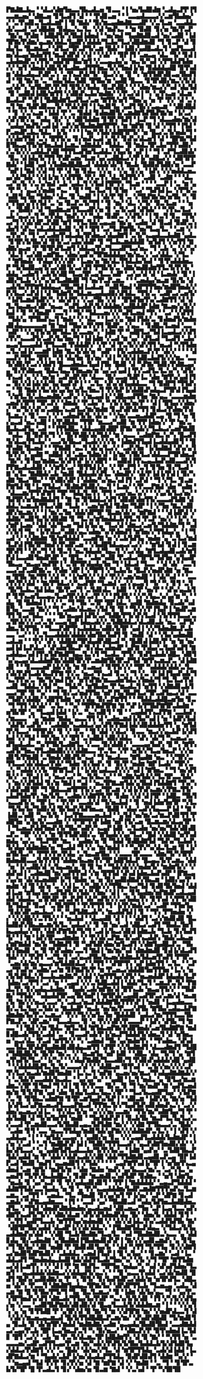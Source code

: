▛▇▟▇▃▙▃▝▝▟▃▞▟▆▜▅▃▃▜▙▃▟▃▅▝▊▃▃▝▐▝▅▞▙▟▉▟▆▝▃▟▄▃▛▛▐▜▃▃▆▃▅▞▝▟▇▃▅▝▊▜▃▟▜▝▟▝▝▝▛▟▊▃▅▝▝▝▃▃▄▟▃▃▃▞▞▃▆▜▙▟▅▞▞▝▃▜▚▟▊▃▜▃▟▃▆▛▐▝█▝▇▟▞▝▉▞▆▃▄▟▆▟▇▃▃▟▛▝▞▃▜▃▅▝▃▃▟▟▃▟▞▃▃▟▝▃▞▟█▟▅▝▉▟▄▃▚▃▜▃▝▞▟▝▆▟▚▃▝▝▆▝▉▟▊▝▊▞▅▝▇▞▛▃▛▝▇▞▄▝▛▟▆▝▐▟█▟▜▞▚▜▙▟▐▟▅▟▝▝▅▞▅▟▝▜▄▟▇▟▉▃▟▝▅▞▃▟▉▝▐▟▜▛▇▞▛▟▆▞▄▃▆▞▟▟▃▜▄▟▛▞▟▟▟▞▜▃▙▞▜▃▞▟█▟▆▟▊▝▜▝▊▃▛▝▟▝▊▟▄▜▃▝█▃▆▟▃▞▝▟▜▃▞▜▛▃▛▜▞▃▆▝█▟▞▝▐▟▊▞▄▟█▃▟▃▜▝▄▟▜▃▃▟▅▞▟▃▄▞▆▟▅▜▜▝▆▃▛▟▛▟▝▞▟▝▝▞▟▞▝▝▉▛▐▜▝▃▅▃▄▝▟▃▝▜▞▝▊▟▐▃▙▟▅▟▛▃▚▜▜▞▚▟▟▜▛▜▙▞▆▜▝▞▃▃▄▃▙▞▄▝▅▃▜▞▚▟▝▞▛▜▟▟▜▟▅▞▞▝▅▜▝▟▅▟▞▟█▞▙▜▃▟▆▃▟▜▜▜▅▃▜▞▞▜▅▟▐▞▆▝▉▟▟▟▄▟█▝▉▜▚▟▆▝▟▟▃▟▄▃▛▟▛▃▚▝▃▜▚▃▛▟▞▜▞▝█▃▞▞▄▝█▝▚▝▆▜▜▟▛▟▊▃▄▜▙▟▜▟▝▝█▝▇▞▅▝▃▝▚▟▄▜▟▃▜▟▊▝█▜▙▞▆▝▄▟█▝█▃▃▝▊▜▛▟▉▞▆▃▚▜▞▟▃▞▟▞▚▝▅▜▙▟▛▞▛▞▜▝▉▜▞▞▙▟▄▝▉▃▛▟█▞▝▞▝▟▅▞▆▃▞▞▚▟▝▟▄▜▟▝▉▝▄▟▉▟▐▟█▞▆▜▜▝▞▟▉▟▚▃▙▞▅▟▇▞▝▞▛▃▞▟▐▝▚▝▄▜▚▃▅▝▟▃▆▝█▃▟▃▛▝▚▛▐▝█▟█▟▆▜▃▟▜▃▞▃▅▝▇▜▜▞▅▜▝▜▅▞▄▝▅▝▛▝▛▞▝▟▝▃▚▃▜▝▇▃▜▟▛▟▉▃▃▜▞▝▛▟▞▟▜▝▐▝▆▟▊▜▄▝▄▟▜▝█▞▞▃▄▃▆▝▝▟▉▟█▟▝▝▊▝▞▃▚▃▆▝▐▟▟▝▛▝▃▝▉▟▟▝▊▟▅▟▉▜▞▃▆▟▇▜▟▜▙▛▇▞▆▝▐▞▃▞▞▟▚▜▛▞▄▝▚▟▄▝▉▞▝▞▝▟▉▜▟▟▆▝▊▜▛▞▜▟▜▝▐▃▛▝▜▝▟▃▃▟▅▞▆▞▟▝▄▟▄▞▆▟▜▞▃▟▐▟▝▃▛▞▅▜▙▟▆▟▇▜▛▜▚▝▆▝▆▛▇▝█▝▟▝▞▜▜▝▐▜▟▝▛▃▅▟▛▃▙▃▜▟▃▝▐▞▙▝▝▝▐▝▆▞▚▜▟▞▟▟█▜▛▜▞▝▅▝█▃▞▃▜▞▅▟▞▜▝▞▞▟▅▜▜▟▝▃▚▝█▜▜▞▄▝▊▞▅▟▚▃▟▝▄▜▞▝▊▟▚▞▟▃▅▜▝▟▝▝█▛▇▞▜▟▉▜▙▃▄▜▜▞▆▜▅▃▙▟▐▃▆▃▚▟▇▟▟▞▝▜▟▟▃▝▉▝▆▟▃▜▛▃▙▞▜▜▚▟▉▞▞▃▜▞▞▞▃▟▟▃▛▟█▝▜▜▜▃▟▜▅▜▃▟▟▃▚▜▄▞▙▝▄▛▐▝▝▜▝▃▛▜▃▟▉▟▞▝▉▃▝▟▐▟▄▜▞▜▜▝▛▟▛▃▅▞▜▃▆▝▄▞▃▟█▟▃▞▞▛▐▞▚▟█▃▞▞▝▟▉▜▛▛▇▟▞▝▐▟█▝▄▟▝▞▙▟▆▟█▟█▃▟▝▟▟▟▞▟▞▜▝▇▃▙▝█▟▉▟▜▟▉▞▅▝▃▃▛▝▅▛▐▝▇▟▝▞▟▝▜▝▛▝▟▝▇▝▊▟▃▝▞▞▄▝▝▞▄▝▊▞▄▝▐▟▚▝▞▞▅▟▟▃▅▃▄▞▟▞▜▟▞▝▞▟▐▞▆▝▞▟▜▜▙▝▛▞▃▜▚▝▟▃▜▟▜▜▞▝▃▟▊▝▃▟▇▝▝▝▟▃▃▞▚▞▙▝▞▃▚▞▆▟▝▃▙▝▄▟▃▜▝▞▙▟▐▜▛▜▚▝▜▃▆▝▝▝▝▃▃▛▐▝▃▝▆▝▄▝▛▝▚▝▄▃▞▞▅▟▆▝▚▃▝▝█▝▝▜▃▜▃▞▜▝▊▜▅▝▝▃▞▝▜▟▜▟▐▃▝▞▛▜▞▃▚▟▊▜▄▜▅▝▜▟▅▞▝▟▃▝▉▝▅▟▉▝▐▝▟▞▛▝█▝▃▝▞▜▙▛▇▞▅▞▅▜▙▝▚▝▉▞▜▜▄▞▄▜▚▜▟▝▃▝▅▝▉▃▛▃▜▞▜▜▝▝▊▝▆▞▝▟▃▝▞▜▞▝▉▃▜▃▅▝▝▝▅▝▃▝█▟▉▞▝▟▝▜▄▟▆▃▅▜▜▃▃▟▛▞▅▝▊▝▃▜▞▃▟▝▟▜▟▞▝▝▚▜▚▃▜▃▞▃▙▝▄▃▞▃▜▝▚▞▛▟▄▝▆▟▚▝▞▝▚▟▄▝▉▟▛▃▝▞▟▜▞▝▐▝▊▃▜▝▊▃▝▜▜▞▃▞▜▝▞▟▞▟▛▃▛▟█▝▆▜▝▜▜▃▜▟▞▃▄▃▅▝▆▞▄▝▃▟▅▝▟▝▉▃▟▝▉▟▛▃▚▟▅▜▝▟▚▃▚▟▃▟▟▃▙▟▉▝▄▜▝▝█▜▝▃▞▜▃▛▇▜▙▝▅▞▜▃▄▜▃▝▝▃▆▝▞▝▃▜▚▞▚▝▜▝▃▞▃▟▅▜▚▟▃▟▄▜▛▟▅▃▞▟▄▟▇▜▝▃▜▞▚▃▄▟▃▃▙▟▇▝▄▟▃▝▊▜▛▞▙▜▙▞▟▝▉▜▞▃▞▃▙▞▟▟▛▝▊▝▜▃▙▃▆▟▟▟▉▝▅▜▟▜▝▞▅▜▜▝▇▟▇▞▄▃▅▝▛▝▉▜▛▟▜▃▆▜▝▟▟▃▄▜▚▞▜▃▃▟▛▜▃▞▅▃▝▜▝▃▙▝▄▝▞▞▚▞▝▟▃▜▝▃▞▟▊▃▆▛▇▃▝▟▅▞▄▟▚▞▜▛▇▟▟▟▄▞▆▞▅▃▚▝▃▞▟▟▃▝▞▜▃▝▝▝▇▜▅▟▞▝▛▟▄▞▛▞▞▟▛▝▐▃▅▞▅▝▇▞▟▃▜▜▟▃▙▞▙▟▝▝▊▜▚▟▟▟▅▃▛▝▜▞▙▟▉▃▄▜▞▃▞▟▊▜▞▃▞▟▜▝▛▜▙▜▞▃▝▟▇▞▅▟▉▟▆▜▜▃▜▞▛▞▙▝▟▟▄▝▃▟▅▜▝▃▙▜▞▟█▝▜▃▄▜▛▃▄▜▃▃▚▟▛▝▃▞▄▞▟▝▟▝▐▃▅▟▞▝█▝▐▟▉▞▜▃▙▝▞▞▚▞▅▜▃▟▇▟▉▝▜▝▅▞▛▃▛▃▆▃▝▝▝▃▅▟▄▞▅▃▆▝▉▞▙▝▟▃▟▞▙▞▛▛▇▜▟▟▄▃▞▜▙▞▜▟▐▃▟▃▅▝▚▟▊▜▅▟▝▟▛▜▜▜▅▞▆▟█▜▅▟▞▞▛▞▙▃▞▃▛▟▐▝▟▝▜▟▆▜▞▜▟▃▆▃▄▟▄▟▉▞▟▜▟▃▝▜▜▞▃▝▃▟▛▃▞▃▅▜▞▝▐▟▜▃▆▟▜▟▛▞▚▝▟▞▟▜▚▝▞▃▞▜▙▝▞▟▝▝█▜▟▜▅▜▚▞▃▟▇▜▜▝▟▝▟▜▃▜▄▃▆▃▞▟▛▝▅▃▄▝▚▟▜▃▟▟▚▜▞▟▟▟▆▞▄▟█▟▟▛▐▟▆▝▇▃▅▞▄▜▞▞▙▟▝▝▊▝▚▜▅▟▛▝▃▃▜▝▝▜▞▝▜▟▃▃▅▞▞▞▚▟▜▃▅▟▝▜▚▝▝▃▞▝▞▟▜▜▝▜▟▞▄▝▛▜▙▟▚▃▜▝▆▟▞▝▞▝▟▃▝▝▐▃▞▞▄▝▇▟▐▜▟▞▃▝▊▟▅▟▜▞▆▟▅▟▊▟▄▃▃▃▃▃▅▝▇▝▅▟▝▜▙▞▄▜▚▜▜▝█▟▛▃▝▞▄▃▝▝▊▟█▃▜▃▅▟▝▃▃▝▚▟▛▝▝▞▄▜▜▞▅▜▛▜▟▃▜▞▃▃▅▞▚▝▐▟▇▝▛▝▚▟█▜▃▞▜▟▐▃▄▟▃▞▞▟▜▞▛▞▚▃▃▟▜▞▃▟▚▜▄▜▅▞▜▝▐▟▐▟▆▝▞▃▟▝▆▝▄▞▝▟▜▃▟▝▜▃▟▜▝▃▙▞▄▃▄▜▃▃▄▟▟▝▛▜▃▃▆▝▛▟▟▟▛▞▝▞▛▝▟▝▛▃▜▞▞▟▚▜▜▝▅▃▟▝▚▜▜▟▅▃▜▃▚▟▐▞▃▃▆▛▐▟▆▝▇▃▜▞▟▞▅▝▚▟▛▝▐▜▞▃▟▟▅▃▛▞▛▝▟▞▞▝▝▝▝▟▃▃▛▞▜▜▃▝█▜▚▝▚▜▝▟▄▜▅▝▊▞▅▞▝▟▐▝▚▜▞▟▐▟▉▃▙▟▜▞▞▞▆▃▝▃▃▜▞▟▉▞▛▃▞▞▟▟▜▝█▃▃▟▅▟▃▜▄▟▐▜▙▝█▟▊▝▟▝▚▛▇▞▜▟▊▞▛▟▇▃▄▞▄▝▊▞▛▟▇▃▄▝█▟▃▜▄▃▜▜▅▃▅▞▆▝▄▞▃▞▄▟▐▝▛▞▃▟▜▃▜▃▚▞▚▝▟▜▞▜▚▃▟▝▄▝▞▝▅▞▆▝▃▟▚▟▛▞▛▝▟▃▃▝█▞▃▃▄▜▟▛▐▃▝▟▅▝▇▜▚▞▄▟▐▜▃▝▉▞▞▟▐▟▞▟▞▜▄▜▄▟▚▛▐▝▝▃▜▃▝▟▚▞▟▜▄▟▟▃▃▝▜▝▉▟▛▜▝▜▜▟▚▃▝▝▉▝▇▟▞▞▙▞▟▞▄▞▙▞▅▜▃▜▅▃▜▝▛▞▙▛▐▞▟▟▉▟▚▟▄▃▛▜▛▟▐▜▄▟▝▞▆▜▃▜▞▃▙▃▅▟▇▞▃▟▚▞▝▞▆▃▄▟▐▞▝▟█▃▄▟▜▜▅▝▇▞▄▃▝▃▃▃▆▟▆▃▅▟▚▜▛▜▝▜▛▃▛▞▝▟▆▟▞▝▛▃▙▞▚▝▚▜▞▞▙▞▅▞▛▝▝▟▐▝█▜▄▞▞▟▅▞▞▝▚▞▜▞▞▟▚▞▃▟█▃▚▃▅▜▃▞▆▞▆▟▆▝▊▃▛▟▛▟▞▜▜▝▊▟▃▞▛▟▅▞▛▟▜▃▆▃▚▝█▝▃▃▚▝▞▝▃▟▅▟▜▞▙▝▟▞▄▝▝▞▆▞▃▃▅▃▟▟▛▃▄▝█▝▜▝▅▝▊▞▄▃▟▝▅▃▚▟█▝▐▞▛▟█▟▄▝▜▜▛▝▆▃▃▞▚▟▉▝▆▝▛▛▐▟▅▞▞▝▛▝▆▞▃▝█▃▙▃▟▜▄▝▃▟▝▝▐▜▜▟█▃▝▟▟▃▄▟▊▟█▛▐▛▇▞▚▟▞▞▜▃▙▃▞▃▅▛▇▟▉▝▚▟▃▝█▝▉▟▜▞▜▝▞▝█▞▛▟█▞▟▞▜▟▞▝▆▝▄▃▃▝▃▟▆▛▇▃▚▞▚▝█▃▟▜▜▞▟▃▄▜▜▃▙▞▝▃▃▞▙▜▙▃▞▜▃▟▞▞▞▞▙▝▐▟▆▟▜▜▄▟▐▃▟▟▄▟▊▜▝▝█▜▚▟▇▝█▃▅▟▝▝▝▛▇▟▉▝▄▃▜▝▟▞▄▜▃▞▞▝▃▟▚▜▅▝▐▞▙▟▇▟▝▟▚▞▄▜▜▞▛▞▚▝▄▟▇▝▚▟█▟▝▟▝▃▆▃▜▟▆▞▟▝▐▞▆▞▚▜▙▜▃▞▟▟▃▃▛▜▛▟▅▃▛▝▇▞▚▝▊▜▄▞▆▟▆▃▜▞▟▜▚▛▐▞▞▟█▜▝▝▚▟▉▟▐▜▚▃▄▃▙▟▚▟▉▃▃▟▚▜▛▛▇▃▟▃▟▟▊▞▝▞▆▜▞▃▞▝▉▜▜▟▐▞▄▝▞▝▛▃▛▜▝▃▜▝▊▜▅▝▊▞▜▃▟▝▇▝▄▜▃▝▇▟█▟▞▃▙▝▆▟▊▝█▟▄▟▞▟▜▃▝▟▅▟▛▞▝▟▞▛▐▟▐▞▛▟▐▝▉▞▚▟▇▝▇▃▞▜▙▞▝▝▛▟▉▞▟▛▐▝▟▟▅▞▚▞▅▃▚▟▐▜▝▃▛▟▝▝▜▝▞▜▃▝▊▃▆▛▇▜▟▝█▝▐▃▜▜▟▃▞▝▉▟▇▟▜▟▉▞▄▃▜▝▐▃▆▞▝▞▛▃▃▛▇▟▝▟▅▝▚▟▆▝▝▟▃▃▆▞▛▜▚▛▇▜▝▜▛▝▜▟▄▜▃▜▚▝▛▜▝▃▄▞▅▃▚▞▞▝▝▞▄▞▙▜▃▞▅▞▝▜▟▜▛▞▅▜▅▟▇▟▟▜▝▝▇▝▆▝▉▜▟▟▃▞▟▜▝▟▉▟▛▟▅▜▜▞▃▃▃▟▜▟▇▝▟▟▟▃▚▃▆▃▙▜▜▃▞▟▊▝▜▃▙▝▝▃▅▞▆▜▟▝▉▟▆▝▜▟▛▝▐▝▞▜▅▝▇▃▚▟▉▟▛▞▆▃▆▞▞▝▐▝▆▞▃▜▅▝▟▟▞▟▛▜▛▝█▃▆▞▟▞▄▝▆▛▇▟▝▝▝▟▐▟▛▟▝▞▟▟▇▞▚▟▊▜▄▜▞▟▉▟▇▝▊▝▜▃▚▞▆▜▅▟▟▃▙▜▜▃▜▝▛▃▛▝▅▞▞▝▐▞▚▝▄▞▆▛▐▃▅▞▝▟▟▝▟▞▜▃▅▝▜▟▐▞▙▞▄▝▜▃▞▟▝▟▆▃▞▃▅▜▞▜▟▟▇▞▜▝▚▟▞▞▙▜▝▜▄▝▐▞▛▟▃▞▚▟▉▞▄▃▚▟▅▞▚▞▛▟▅▟▜▝▆▜▅▞▞▜▜▟▄▞▄▝▐▝▜▃▟▝▞▝▞▟▇▟▆▝█▞▆▜▟▟▟▝▃▃▅▛▇▝▅▝▞▃▙▜▟▜▄▝▅▟▅▝▄▝▃▜▃▞▆▟▜▃▛▟▐▜▙▜▛▜▅▟▚▜▚▟▛▃▅▝▝▞▙▟█▜▟▃▄▃▞▃▞▞▝▝▆▜▟▝▊▟▐▝▊▃▆▜▛▟▜▝▝▟▚▞▜▝▟▝▉▃▜▝▅▃▜▟▄▟▞▜▄▃▜▝▞▃▞▟▄▝▇▜▃▟▄▟▊▃▟▞▆▜▛▟▐▃▃▟▊▜▅▟▛▟▛▝▄▝█▜▃▝▝▃▙▞▚▟▉▝▛▃▟▃▞▜▛▜▞▜▟▜▅▝▄▜▄▟▛▜▙▃▄▝▅▃▄▞▅▟▜▛▐▝▃▜▛▜▛▟▄▟▄▜▅▝▜▝▐▟▃▟▝▜▃▃▝▝▟▝▟▞▝▃▃▜▃▃▞▃▛▃▟▛▇▞▃▝▛▟▅▝▟▛▐▝▞▜▛▜▝▞▜▃▙▞▙▝█▃▛▞▅▟▛▟▇▝▅▝▇▃▅▝█▜▙▝▇▞▜▜▝▞▟▝▚▝▐▞▆▜▞▞▝▟▞▝▛▞▞▃▆▞▅▟█▝▐▝▟▞▚▟▝▝▝▃▃▞▛▞▛▞▟▟▝▝▇▞▛▜▟▃▞▞▚▃▟▜▛▝▜▃▆▟▝▃▞▞▄▃▄▜▝▜▞▝▚▝▊▜▝▃▜▝█▞▜▃▙▃▜▟▐▟▄▝█▞▛▃▞▜▝▃▜▟▊▟▃▝▐▟▉▝▝▞▛▝▅▞▛▝▝▟▚▞▄▃▙▜▛▝▊▜▚▃▅▜▃▃▄▃▜▃▅▜▛▞▟▞▃▞▛▝▞▝▐▜▟▜▞▝▞▞▚▜▄▃▚▞▄▞▆▝▚▝▝▟▄▝█▝█▟▅▟▐▝▝▞▝▃▝▜▝▜▙▝▃▜▛▝█▛▐▟▃▝▄▟█▝▇▟▆▟▄▝▉▃▟▞▚▟▉▜▄▝▃▃▆▝▇▞▞▝▜▝▃▟▆▞▟▃▅▃▚▜▟▝▊▝█▝▝▜▞▞▞▛▐▜▄▛▐▝▆▟▛▃▆▜▜▝▊▃▞▜▟▃▝▝▝▝█▞▅▃▄▟▐▟▜▞▃▞▜▟█▞▛▜▞▟▚▜▃▟▝▞▙▜▜▜▃▃▞▃▃▜▛▟▞▞▞▃▞▃▜▞▃▃▄▜▄▛▐▟▄▃▟▞▞▃▜▟█▟▟▃▞▟▃▟▉▃▙▝▅▃▝▃▛▜▞▟▆▃▜▞▛▜▙▝▝▜▃▃▛▟▛▜▚▃▙▟▟▃▚▟▉▞▙▜▛▝▄▟▐▝▞▞▜▟▅▟▇▃▛▃▙▃▃▝▃▞▝▝▞▃▜▃▃▟▟▟▞▟▟▟▞▟▅▜▙▞▙▟▜▝▊▝▅▟▊▝▟▝▝▞▙▞▄▟▅▟█▃▟▃▆▝▝▝▛▞▝▟▚▝▟▟█▟▞▜▛▟▄▟▛▟█▃▟▝▚▝█▟▊▟▐▟▉▞▛▝▅▝▆▝▅▞▄▟▐▟▐▃▛▟▃▞▝▟▚▟▅▜▙▃▛▝▊▞▟▃▚▟▅▟▛▝▄▛▇▝▛▟▄▞▃▜▄▟▚▟▜▝▇▃▟▟▄▃▚▟▐▜▚▞▙▛▇▟▛▜▄▃▜▃▚▜▝▜▃▟▃▝▛▜▞▝▊▟▜▃▙▟▞▟█▃▝▟▉▜▚▞▄▃▄▞▟▃▟▟▅▛▇▞▟▟▉▜▛▞▛▃▆▟▇▜▙▜▛▃▛▜▟▝▇▜▚▃▆▃▛▃▝▟▐▟▇▟▊▝▝▝▊▃▃▃▅▛▐▟▞▞▙▝▆▝▊▃▅▃▞▝▊▜▜▞▞▞▝▜▛▝▚▟▟▟▞▟▟▞▃▜▃▞▟▞▛▟▜▃▟▞▙▃▛▛▇▝▛▞▃▝▅▃▞▜▚▃▟▝▊▃▚▝▜▝▞▃▝▛▐▟▐▜▄▟▚▟▞▜▚▃▜▜▚▞▃▝▇▞▜▞▅▟▐▜▞▝▅▜▚▛▇▞▆▃▃▟▅▜▟▃▚▜▅▟▞▜▝▜▃▜▃▞▛▟▃▟▊▝▜▟▟▃▚▜▟▝▚▃▝▜▟▞▚▝▆▜▙▟▅▝▛▝▆▃▟▃▜▝▅▜▜▝▞▟▇▟▊▃▙▜▃▃▞▜▛▝▉▝▚▞▝▝▜▝▉▞▃▞▅▟▜▜▅▝▅▛▐▜▄▜▙▟▜▃▞▜▛▃▟▜▄▃▞▟▝▃▃▞▜▟▛▞▟▟█▞▝▟█▜▜▟▆▝▄▞▞▟▄▝▉▞▃▛▇▜▜▝▝▝▜▟▟▃▟▟█▃▅▜▅▝▊▃▝▜▝▜▜▝▟▞▟▞▝▃▜▃▝▝▚▞▝▜▛▛▇▟▜▛▇▝▇▝▚▛▐▞▛▜▙▛▇▜▛▃▙▟▆▝▅▜▙▜▛▝▄▝▜▃▄▟▐▟▟▝▐▞▃▝▚▃▚▟▊▜▝▝▉▝▝▃▄▟▟▜▚▃▛▛▇▝▃▃▙▟▚▞▆▃▃▃▝▝▄▝▆▟▅▝▇▟▄▝▄▃▃▜▜▝▟▝▃▟▅▃▆▟▐▞▙▞▚▟▐▝▅▝▐▟▛▞▙▟▝▟▟▜▞▃▟▜▞▝▝▃▟▟█▞▚▃▟▟▃▞▄▞▟▜▞▛▇▟▐▟▞▟▉▟▟▟▅▜▜▝▄▝▆▜▟▜▚▜▃▃▞▝▜▜▛▟▞▝▊▝▞▝▛▃▝▝█▝▟▟▝▞▟▃▞▝▊▃▃▝▆▃▞▞▄▃▙▛▐▞▟▜▙▟▝▞▞▜▟▝▝▜▚▜▅▝▞▝█▜▝▃▚▟█▟▝▟▉▞▟▟▃▝▝▟▚▝▟▞▜▝▚▃▅▃▞▃▟▜▄▟▃▟▃▝▚▞▛▜▙▜▃▟▇▜▃▝▞▃▃▝▉▞▟▟▊▞▝▃▃▃▄▞▙▟▚▝█▝▚▝▇▜▚▃▟▜▞▜▅▃▜▜▃▟▇▟▉▞▞▞▟▟▇▃▃▝▛▃▜▃▝▞▛▝▅▜▞▞▜▃▄▜▅▃▛▝▞▞▅▟▊▜▞▛▇▟█▝▃▜▅▟▞▟▉▟▜▞▚▃▞▝▜▝▆▃▟▃▃▝▇▜▄▟▇▝▅▃▝▝▞▜▛▞▃▜▜▃▃▞▟▞▟▟▃▞▛▟▞▝▜▟▅▝▊▞▙▟▚▝▊▝▉▞▛▝▅▟▆▝▇▛▐▃▟▞▝▜▛▞▃▃▚▝▚▟▟▞▞▞▙▝▜▛▇▜▃▛▐▝▐▞▟▞▄▟▃▃▛▞▞▞▚▟▐▝▇▜▅▃▝▝▜▝▅▞▟▜▜▞▞▝▃▜▚▟▐▝▚▝▅▃▞▃▞▝▚▃▜▞▙▃▚▞▝▝▚▟▇▞▆▜▟▞▞▜▃▜▛▃▃▜▟▞▚▝▆▞▞▟▜▟▟▝▊▞▆▝▇▟▐▝▚▟▝▝▅▃▜▛▇▃▆▜▟▞▄▜▙▟▐▜▟▟▇▜▝▜▚▞▚▞▟▟▚▟▊▜▛▝▜▝█▟▃▃▆▜▛▜▜▞▞▃▞▜▛▃▆▝▞▟▐▞▛▟▚▃▆▞▞▛▇▃▜▜▞▃▙▟▜▟▅▜▚▝▆▞▙▜▃▝▃▟▆▞▞▟▇▜▜▞▛▝▊▟▅▝▞▟▝▟▐▜▛▝▐▟█▃▝▜▙▜▚▃▃▟▜▞▄▝▜▛▐▃▝▝▛▞▛▝▃▃▟▞▟▝▜▞▅▃▙▟▝▝▊▝▅▟▐▟▅▜▅▜▛▝▚▜▃▝▜▞▙▞▙▞▜▟▉▞▟▝█▞▙▟▚▜▟▜▅▃▄▝█▟█▝▝▟▄▞▃▟▚▜▄▃▃▛▐▟▝▝▇▝▐▟▊▃▚▟▊▝▚▃▜▞▙▝▐▃▞▛▇▃▃▃▅▃▙▟▝▝▄▜▟▝▅▞▆▞▃▞▆▃▛▟▊▜▜▝▛▟█▜▅▝▄▜▄▜▞▃▃▟▆▝▞▝▛▜▛▜▚▛▐▟▆▝▅▛▐▜▞▃▅▝█▃▆▃▆▞▟▃▄▜▛▝▐▝▜▃▅▃▛▟▟▜▅▟▚▜▞▜▙▞▚▟▛▞▚▃▄▛▐▟▊▝▃▜▃▟▅▝▅▞▅▞▜▟▞▟▊▟▊▃▛▃▝▜▛▝▞▞▚▝▆▝▉▜▜▟▛▟▉▞▃▝▇▜▄▟▞▞▄▞▜▃▞▝█▟▝▞▟▟█▝▅▜▚▟▆▟▄▝▄▞▃▝▜▃▛▜▛▝▆▃▝▝▄▟▆▞▅▝▉▝▜▟▟▝▉▟█▟▇▜▟▝▜▟▚▞▜▃▙▟▚▜▞▟▄▞▟▟▆▟▆▞▅▝▜▃▟▟▝▜▝▞▄▝▆▞▆▟▟▝▝▝▚▞▛▞▚▞▟▃▜▃▆▝▉▝▐▞▅▜▙▜▃▞▚▝▛▜▚▜▚▞▛▟▄▝▃▜▄▃▆▜▙▞▝▞▃▃▃▜▛▃▃▃▝▟▆▞▜▞▚▜▛▛▇▟▅▟▉▃▃▞▙▜▚▜▜▝▟▟▅▞▙▃▅▞▛▞▜▛▐▟█▜▟▃▛▝█▃▄▃▜▞▛▃▆▃▝▟▟▝▅▝▐▞▃▟█▞▟▝▄▜▄▃▅▞▄▝█▝▉▝▆▝▝▜▟▞▟▞▞▞▅▟▅▜▞▝▆▟▆▜▞▞▝▞▟▟▚▟▐▝▃▟▆▟█▝▆▞▄▟▜▜▚▟▝▞▆▝█▜▜▟▝▟▚▟▐▟▅▃▙▟▚▟▛▝▐▛▇▃▄▞▄▞▅▝▟▞▟▃▅▟▇▛▐▞▜▝█▟▅▝▄▝▅▝▉▞▄▟▉▟▇▟▚▜▙▃▆▝▐▟▉▞▄▞▛▝▅▟▆▝▟▝█▝▟▞▅▝▃▝▞▟▐▃▝▞▚▟█▞▞▞▜▜▙▃▚▃▞▜▟▝▊▟▊▜▙▜▅▟▝▟▟▟▐▃▅▝▆▜▄▞▙▞▃▟▜▟▜▞▚▜▟▞▚▜▅▞▝▟▐▝▃▝▊▜▄▟▅▞▅▛▇▟▛▃▟▃▄▟▟▟▝▟▄▟▃▝▄▜▛▟▛▃▛▃▛▟▜▝▟▞▚▟▜▞▞▞▃▞▙▟▄▜▚▝▊▜▚▟▝▞▛▜▞▟▉▜▞▜▟▃▛▝▉▃▞▝▃▜▙▜▛▜▝▝▛▞▛▜▜▝▜▝▐▞▛▞▆▟▞▃▞▝▃▟▛▝▜▜▅▜▄▝▊▟▞▟▛▃▅▃▙▃▞▝▚▝▚▟▜▟▇▃▟▞▚▝▆▃▟▟▜▟▐▝▊▝▝▜▚▝▛▜▅▟▅▝▞▞▝▞▞▟█▞▞▃▜▜▞▞▝▝▅▃▙▟▝▝▟▃▄▟▉▝▟▝▐▝▝▟▟▜▝▃▞▞▆▟▊▟▉▝█▃▙▟▉▟▚▜▙▃▆▃▆▞▙▜▃▝▄▟▃▞▞▝▊▝▇▝▅▞▃▟▝▟█▃▞▃▟▜▝▜▙▟▃▜▅▜▙▃▄▟▄▞▞▜▚▝▟▟▚▛▇▜▟▞▜▞▜▝▃▟▐▞▙▃▞▟▊▟▐▟▆▃▙▝▜▃▙▝▊▞▙▟▜▜▞▝▐▝▇▝▐▟▚▜▛▃▃▟▆▟▅▝▞▝▛▞▟▞▃▛▇▃▜▞▃▟▚▃▟▟▚▝▇▟▞▃▙▃▅▞▆▛▇▟▟▝▆▞▙▝▜▟▇▟▜▝▉▝▚▟▜▟▛▟▅▞▆▜▃▟▜▝▞▟▇▜▄▟█▃▛▃▝▜▙▜▚▜▅▟▊▝▄▝▉▝▛▟▚▟▅▞▃▃▜▝▇▟▐▝▆▞▆▞▚▟▝▟▆▟▆▟▉▝▊▟▐▞▟▃▟▜▜▟▞▝▞▝▛▟▜▝▃▞▜▃▜▝▃▞▄▃▟▜▙▞▙▃▅▞▟▟▆▃▙▜▟▃▅▜▚▟▜▝▛▜▛▃▝▃▅▞▟▞▆▞▄▃▃▞▆▜▟▟▉▟▃▞▝▞▜▜▝▝▟▜▛▜▚▝▄▛▐▟▅▜▜▝▃▜▃▝▝▃▛▃▞▜▚▟▚▞▚▟▆▞▃▞▆▝▊▛▇▟▜▞▛▝▆▝▛▃▅▃▞▟▟▟▉▜▅▜▜▜▅▝▐▃▚▝▅▞▙▜▟▜▟▃▚▜▃▃▙▃▆▟▇▞▚▞▟▟▝▞▆▜▜▜▄▞▟▜▞▝▅▃▅▟▟▛▐▟▄▟▄▜▃▛▐▟▅▞▃▞▛▜▝▃▞▝▆▝▝▃▄▟▝▞▞▃▜▟█▃▟▟▐▝▟▟▞▜▃▜▝▃▆▃▛▃▜▞▝▛▇▟▃▜▚▝▊▞▄▟▄▃▙▟▆▞▝▜▄▟▞▃▟▞▆▛▇▞▟▝█▜▚▃▙▝▅▃▄▜▜▞▞▝▝▜▙▛▇▞▝▜▜▟▞▝▚▟▄▟▟▜▛▃▄▜▙▜▅▛▐▝▇▜▛▟▞▃▄▟▊▃▟▜▛▃▞▃▆▞▟▝▅▃▆▞▙▝▇▞▞▞▅▃▞▃▃▞▚▝▃▟▃▞▅▃▛▟▟▟▇▜▙▜▜▜▚▛▐▝▅▟▊▝▐▃▄▟▅▃▃▝▉▞▃▜▃▜▄▞▃▜▟▞▄▝▇▃▙▟▛▝▅▃▙▝▅▞▆▞▛▃▃▞▟▜▙▝▇▜▙▞▃▟▄▃▙▛▇▟▆▟▆▞▙▞▛▃▚▃▆▃▞▝▛▞▞▜▞▞▅▜▃▜▅▝█▟▟▟▊▝▄▟▃▞▆▞▜▜▜▃▃▜▙▛▇▃▛▃▝▟▛▃▆▞▝▜▃▃▟▃▃▝▉▝▄▝▛▞▞▟▛▞▛▃▃▃▛▝▐▟▚▝▟▜▙▝▜▝▇▃▃▝▐▝█▟▝▞▆▝█▟▃▝▇▜▃▜▟▝▇▜▟▃▅▛▇▞▛▟█▜▅▟▞▃▅▜▙▟▇▛▇▝▆▟▊▟█▃▟▞▜▜▞▃▟▟▝▃▝▝▊▃▃▟▚▟▞▛▐▞▅▃▛▜▟▟▟▜▞▟▅▃▜▝▟▝▅▜▅▃▅▝▄▃▞▟▃▝▛▃▟▝▆▜▜▞▞▝▚▝▃▟▅▟▝▜▙▝▄▞▆▟▅▜▚▝▝▜▚▟▅▃▝▟▚▟▃▃▜▟▃▜▛▟▟▜▄▟▇▟▊▟▉▟▄▃▆▜▜▝▟▜▛▝▞▞▙▟▇▟▜▝▟▃▃▟▆▟▜▝▜▟█▞▜▟█▟█▞▙▝█▞▛▝▆▞▃▝▞▝▅▃▆▜▄▝▅▛▐▟▊▝▝▟█▃▝▟▄▝▜▞▜▝▄▝▇▜▄▜▚▟▜▞▜▃▞▝▐▞▚▞▝▝▞▟▄▛▇▟█▞▜▃▃▟▉▞▜▝▛▟▊▟▚▟▟▟▞▟█▝▄▟█▝▝▞▟▟▟▟█▟▜▃▜▃▜▞▃▃▃▞▟▝▞▝▟▟█▃▅▝▉▜▚▟▝▝▃▜▞▞▅▞▞▞▞▃▛▜▚▜▃▞▅▃▟▞▆▟▉▜▅▟▇▝▐▃▚▃▜▝▅▛▇▝▄▃▅▞▅▞▆▃▞▜▚▟▄▟▇▟▇▟▞▞▚▝▃▜▟▞▛▃▃▟▟▞▙▃▟▃▝▝▄▞▄▞▚▞▝▝▄▟█▝▐▃▜▝▅▟▃▝▄▝▉▜▃▞▆▃▆▟▆▃▚▜▛▝▊▜▅▟▝▜▝▟▐▝█▝▛▞▛▃▃▝█▞▃▝▊▝▜▝▆▞▅▟▛▝▇▝▄▟▜▃▅▟▆▞▆▝▊▜▞▛▇▝▄▟▝▟▅▝▊▟▄▜▃▟▃▜▄▃▚▜▛▝▝▜▃▞▙▃▄▟▛▜▄▞▝▞▙▛▇▞▃▝▊▝▉▜▙▃▚▟▆▛▇▝▊▜▛▃▆▜▄▟▚▞▙▛▐▝▝▟▉▃▆▝▐▟▛▞▙▝▇▞▅▝▜▟▐▞▟▜▃▞▄▛▇▃▅▃▟▜▃▃▄▛▇▃▟▝▛▛▇▃▜▞▞▜▄▟▜▟▚▟▊▟▅▟▚▃▚▝▃▞▞▟▅▞▄▃▅▃▞▟▐▃▝▝▛▞▟▃▜▞▅▝▚▞▞▞▅▞▃▃▆▞▝▜▜▞▆▞▚▟▇▜▄▞▜▝▛▝▟▞▙▟█▝▟▝▜▞▅▜▅▜▜▝▅▟▊▝▝▜▅▜▟▟▚▛▐▝▉▃▙▜▙▝▆▃▛▜▃▜▄▜▃▞▃▞▃▃▟▝▛▃▆▟▉▃▃▞▙▜▙▟▊▃▄▃▜▟▜▟▇▝▆▞▞▝▞▟▇▝▛▜▙▃▃▞▃▝█▟▞▝▃▟▅▝▊▜▝▃▃▝▅▃▃▜▜▟▄▞▆▟▊▜▟▞▄▛▇▞▞▞▟▟▇▟▛▃▜▃▚▝▐▝▟▜▝▞▃▟▟▃▄▝▐▝▝▝▆▜▟▞▃▃▄▞▚▝▄▟▉▞▅▝▊▃▝▞▞▃▄▟▜▃▟▟▟▞▙▟▆▟▛▝▐▞▅▝▞▃▟▝▝▃▜▝▆▟█▟▚▛▐▟▐▝▜▟▉▞▜▜▜▃▃▟▚▝▄▃▛▟▇▜▅▟▉▞▟▞▝▞▙▞▟▜▃▃▞▝▄▝▄▟▇▜▟▜▃▟▃▃▙▞▜▞▛▞▙▞▃▝▐▟▇▝▄▟▚▞▝▃▜▟▉▜▙▃▛▜▟▞▄▟▟▝▆▝▛▝▟▟▞▞▟▟▚▃▟▞▞▟█▝▟▟▞▜▜▟▇▟▊▃▄▟▊▃▛▃▄▝▉▛▐▟▛▃▟▝▇▟▉▝▅▟▜▝▄▃▅▟▉▜▝▞▜▟▞▝▝▝▝▃▄▛▇▜▚▟▐▞▜▛▐▝▅▜▅▜▚▃▄▟▅▟▝▃▅▝▇▜▞▝▆▟▜▞▆▝▝▟▅▝▇▟▅▝▅▟▚▝▄▞▙▃▃▞▆▞▃▝▃▞▚▜▃▝▄▃▅▟▜▝▜▞▛▞▙▃▙▟█▃▚▝▊▟▛▝▆▃▆▟▊▃▚▟▜▟▛▝▉▟▆▃▝▝▅▜▝▟▆▜▄▝▅▃▙▝▊▝▄▞▚▃▛▝▊▝▛▞▄▟▄▟▊▟▊▜▝▝▛▛▐▝▇▟▟▟▟▞▝▃▄▃▛▜▟▟▟▝▟▟▇▜▜▟▞▃▃▜▄▟▄▝▅▝▊▝▄▝▛▞▚▃▄▟▟▟▆▞▙▟▛▃▆▟▇▜▜▜▚▟▚▃▜▃▆▃▆▃▝▃▞▜▜▝▝▃▅▟▃▝▜▃▝▜▅▟▊▝▊▞▄▞▅▜▝▛▐▞▅▞▝▃▛▝▟▛▇▝▊▃▟▃▆▟▞▝▚▛▇▃▄▟▆▃▃▝▐▜▝▝▃▃▛▝▄▞▝▜▙▟▉▃▟▝▚▟▄▜▟▜▅▃▙▟█▟▅▃▟▜▃▝▞▜▜▟▝▟▅▟▛▟▇▟▅▟▅▞▄▃▟▃▅▟▝▟▉▃▅▃▞▜▅▝▃▛▐▃▄▜▃▃▚▟▚▟▇▜▚▃▟▜▞▜▞▞▝▟▇▞▟▃▆▝▟▜▞▟▜▟▅▟▛▟▄▝█▞▝▟▅▞▙▝▟▟▟▝▊▜▝▝▃▜▜▝▄▟▛▜▃▃▙▝▆▜▜▜▄▞▅▟▅▟█▝▞▝▟▞▞▟▐▟▃▜▚▞▃▟▟▜▟▜▙▝▇▞▝▟█▜▛▜▙▞▄▟▟▝▟▃▟▛▐▞▞▟▞▟▟▃▚▝▐▜▙▟▇▜▟▃▛▟▄▃▝▞▜▟▃▞▙▜▄▃▟▟▆▟▚▞▟▟▝▝▞▟█▝▜▃▙▜▙▟▇▞▜▃▄▜▃▝▚▟▝▜▙▟▇▟▉▃▚▃▃▝▄▝▟▟▊▟▄▝▉▞▃▟▅▟▇▝▄▜▙▟▇▟▐▜▙▟▅▟▊▟▚▛▐▝▇▞▞▞▄▟▊▃▆▟▚▝▄▝▊▜▄▞▜▝█▞▙▞▝▟▉▝▅▟█▝▛▝█▟▊▟▊▜▄▞▙▝▝▟▟▝▚▜▜▝▜▞▜▜▄▝▊▞▞▟▇▜▃▞▆▟▉▜▟▛▇▟▊▞▝▃▙▟▟▃▝▃▅▟▐▜▄▛▐▝█▝▄▜▄▞▝▝▊▃▆▞▝▃▟▝▐▃▝▟▟▃▟▜▝▜▅▟▅▟▄▃▙▟▊▜▟▞▟▟▜▜▃▟▞▜▅▞▚▞▝▞▙▝▞▜▝▜▛▝▇▜▜▟▆▃▞▟▐▃▆▜▚▝▝▞▝▟▐▝▛▝▇▝▜▟▜▃▝▜▛▜▅▝▅▟▄▞▚▝▚▟▝▟▚▟▜▟▅▞▜▃▅▜▝▝▄▃▟▟▟▞▟▟▆▃▞▞▟▟▄▟▜▞▄▃▚▝▝▝█▝▄▃▃▜▚▟▟▝▃▞▟▞▆▟▉▝█▟▜▝█▟▚▞▄▟▉▟▇▞▄▝▛▝▚▝▉▜▞▝▊▞▙▟▜▟▛▃▞▟▟▞▆▝▅▜▛▟▜▃▝▟█▃▅▝▟▞▚▝▛▃▃▜▝▟▇▟▇▜▄▟▄▃▜▛▇▞▙▞▝▟▛▟▛▜▜▃▙▝▜▃▅▃▄▝▃▟▃▝▟▃▆▝▇▝█▝▊▜▙▞▛▜▞▜▝▜▄▝█▃▜▃▆▃▞▝▉▝▐▟▆▝▟▞▙▞▄▃▝▜▝▝▄▞▛▃▚▜▛▜▅▟▚▞▟▜▝▟▇▃▟▞▜▜▄▞▙▞▛▟▛▝▚▃▚▞▙▜▞▟▊▝▐▜▝▞▚▜▞▞▟▜▄▞▅▝▞▃▃▝▃▟▉▜▙▛▇▟▞▟▊▟▉▞▟▝█▃▄▜▃▃▙▜▞▟▟▟▆▃▆▝▐▝▝▝▞▞▄▜▚▝▄▝▅▝▊▜▜▟█▝▛▝▄▜▛▞▟▝▉▝▇▞▜▝▆▝▞▟▜▛▇▝▆▞▝▞▅▟▛▟▃▃▜▝▟▝▞▟▞▞▆▃▅▃▄▃▆▃▟▝█▞▙▜▜▟█▟█▃▛▃▆▞▆▞▝▟▚▟▛▟█▟▊▝▜▞▆▟▊▜▄▝▉▃▙▝▉▝▟▞▆▜▛▞▆▟▟▝▆▟▇▟▇▞▃▟▆▝▄▃▄▟▄▜▙▟▉▜▙▟▝▃▃▟▇▟▟▃▞▃▄▞▛▃▙▝█▛▐▃▄▜▅▃▛▃▜▝▚▝▉▞▅▃▞▝▝▟▇▃▛▞▛▝▉▜▚▟▅▟▐▃▜▟▊▝█▜▝▃▞▞▝▃▙▝▆▝▛▃▜▞▟▃▆▃▜▛▐▟█▟▆▜▚▝▟▝▉▝▇▞▝▝▚▜▜▝▅▝▃▃▃▃▅▞▃▟▛▃▟▜▜▃▄▞▛▃▆▝▆▞▚▟▞▞▛▟▜▞▙▜▙▞▙▟▟▃▙▜▞▟▜▟▉▜▄▞▟▟▃▞▛▟▇▜▝▞▞▝▃▝█▟▞▝▟▞▅▞▞▜▃▝▟▝▆▜▛▜▜▟▄▝▃▟▞▟▐▟▟▝▐▃▟▛▇▟▃▞▆▝▝▜▄▟▞▃▙▛▐▞▅▞▟▃▟▃▛▜▜▟▃▝▉▟▛▟▉▟▜▝▟▟▆▝▚▞▞▝▝▝▅▃▄▟▝▜▟▝▛▞▛▝▊▞▛▞▅▝▟▝▇▝▆▛▇▝▟▝▞▝▆▟▇▝▝▃▝▜▝▝▊▜▛▃▙▜▞▜▛▝█▝▛▃▟▃▜▝▊▞▝▟▅▞▅▝▉▃▆▝▇▟▝▝▞▃▚▟▝▝▛▝▚▜▉▜▉
